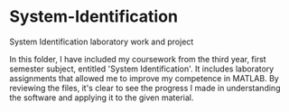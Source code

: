 # System-Identification
 System Identification laboratory work and project
 
In this folder, I have included my coursework from the third year, first semester subject, entitled 'System Identification'. It includes laboratory assignments that allowed me to improve my competence in MATLAB. By reviewing the files, it's clear to see the progress I made in understanding the software and applying it to the given material.
